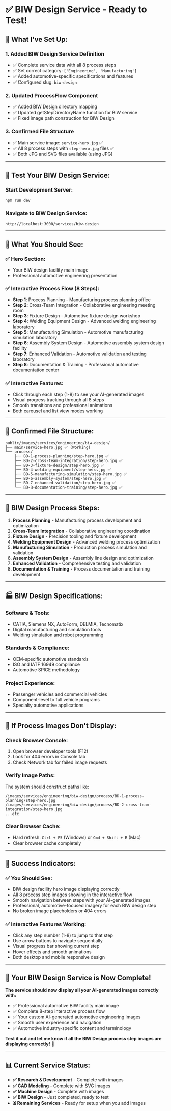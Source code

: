 # ✅ BIW Design Service - Ready to Test!

## 🎯 **What I've Set Up:**

### **1. Added BIW Design Service Definition**
- ✅ Complete service data with all 8 process steps
- ✅ Set correct category: `['Engineering', 'Manufacturing']`
- ✅ Added automotive-specific specifications and features
- ✅ Configured slug: `biw-design`

### **2. Updated ProcessFlow Component**
- ✅ Added BIW Design directory mapping
- ✅ Updated getStepDirectoryName function for BIW service
- ✅ Fixed image path construction for BIW Design

### **3. Confirmed File Structure**
- ✅ Main service image: `service-hero.jpg` ✅
- ✅ All 8 process steps with `step-hero.jpg` files ✅
- ✅ Both JPG and SVG files available (using JPG)

---

## 🚀 **Test Your BIW Design Service:**

### **Start Development Server:**
```bash
npm run dev
```

### **Navigate to BIW Design Service:**
```
http://localhost:3000/services/biw-design
```

---

## 🎯 **What You Should See:**

### **✅ Hero Section:**
- Your BIW design facility main image
- Professional automotive engineering presentation

### **✅ Interactive Process Flow (8 Steps):**
- **Step 1**: Process Planning - Manufacturing process planning office
- **Step 2**: Cross-Team Integration - Collaborative engineering meeting room
- **Step 3**: Fixture Design - Automotive fixture design workshop
- **Step 4**: Welding Equipment Design - Advanced welding engineering laboratory
- **Step 5**: Manufacturing Simulation - Automotive manufacturing simulation laboratory
- **Step 6**: Assembly System Design - Automotive assembly system design facility
- **Step 7**: Enhanced Validation - Automotive validation and testing laboratory
- **Step 8**: Documentation & Training - Professional automotive documentation center

### **✅ Interactive Features:**
- Click through each step (1-8) to see your AI-generated images
- Visual progress tracking through all 8 steps
- Smooth transitions and professional animations
- Both carousel and list view modes working

---

## 📁 **Confirmed File Structure:**

```
public/images/services/engineering/biw-design/
├── main/service-hero.jpg ✅ (Working)
└── process/
    ├── BD-1-process-planning/step-hero.jpg ✅
    ├── BD-2-cross-team-integration/step-hero.jpg ✅
    ├── BD-3-fixture-design/step-hero.jpg ✅
    ├── BD-4-welding-equipment/step-hero.jpg ✅
    ├── BD-5-manufacturing-simulation/step-hero.jpg ✅
    ├── BD-6-assembly-system/step-hero.jpg ✅
    ├── BD-7-enhanced-validation/step-hero.jpg ✅
    └── BD-8-documentation-training/step-hero.jpg ✅
```

---

## 🎨 **BIW Design Process Steps:**

1. **Process Planning** - Manufacturing process development and optimization
2. **Cross-Team Integration** - Collaborative engineering coordination
3. **Fixture Design** - Precision tooling and fixture development
4. **Welding Equipment Design** - Advanced welding process optimization
5. **Manufacturing Simulation** - Production process simulation and validation
6. **Assembly System Design** - Assembly line design and optimization
7. **Enhanced Validation** - Comprehensive testing and validation
8. **Documentation & Training** - Process documentation and training development

---

## 🏭 **BIW Design Specifications:**

### **Software & Tools:**
- CATIA, Siemens NX, AutoForm, DELMIA, Tecnomatix
- Digital manufacturing and simulation tools
- Welding simulation and robot programming

### **Standards & Compliance:**
- OEM-specific automotive standards
- ISO and IATF 16949 compliance
- Automotive SPICE methodology

### **Project Experience:**
- Passenger vehicles and commercial vehicles
- Component-level to full vehicle programs
- Specialty automotive applications

---

## 🔧 **If Process Images Don't Display:**

### **Check Browser Console:**
1. Open browser developer tools (F12)
2. Look for 404 errors in Console tab
3. Check Network tab for failed image requests

### **Verify Image Paths:**
The system should construct paths like:
```
/images/services/engineering/biw-design/process/BD-1-process-planning/step-hero.jpg
/images/services/engineering/biw-design/process/BD-2-cross-team-integration/step-hero.jpg
...etc
```

### **Clear Browser Cache:**
- Hard refresh: `Ctrl + F5` (Windows) or `Cmd + Shift + R` (Mac)
- Clear browser cache completely

---

## 🎉 **Success Indicators:**

### **✅ You Should See:**
- BIW design facility hero image displaying correctly
- All 8 process step images showing in the interactive flow
- Smooth navigation between steps with your AI-generated images
- Professional, automotive-focused imagery for each BIW design step
- No broken image placeholders or 404 errors

### **✅ Interactive Features Working:**
- Click any step number (1-8) to jump to that step
- Use arrow buttons to navigate sequentially
- Visual progress bar showing current step
- Hover effects and smooth animations
- Both desktop and mobile responsive design

---

## 🌟 **Your BIW Design Service is Now Complete!**

**The service should now display all your AI-generated images correctly with:**
- ✅ Professional automotive BIW facility main image
- ✅ Complete 8-step interactive process flow
- ✅ Your custom AI-generated automotive engineering images
- ✅ Smooth user experience and navigation
- ✅ Automotive industry-specific content and terminology

**Test it out and let me know if all the BIW Design process step images are displaying correctly!** 🚀

---

## 📊 **Current Service Status:**

- **✅ Research & Development** - Complete with images
- **✅ CAD Modeling** - Complete with SVG images  
- **✅ Machine Design** - Complete with images
- **✅ BIW Design** - Just completed, ready to test
- **⏳ Remaining Services** - Ready for setup when you add images